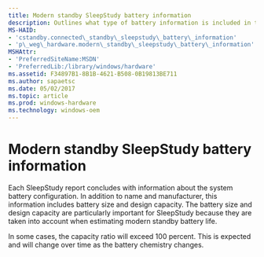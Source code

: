 ```yaml
---
title: Modern standby SleepStudy battery information
description: Outlines what type of battery information is included in the modern standby SleepStudy report.
MS-HAID:
- 'cstandby.connected\_standby\_sleepstudy\_battery\_information'
- 'p\_weg\_hardware.modern\_standby\_sleepstudy\_battery\_information'
MSHAttr:
- 'PreferredSiteName:MSDN'
- 'PreferredLib:/library/windows/hardware'
ms.assetid: F34897B1-8B1B-4621-B508-0B19813BE711
ms.author: sapaetsc
ms.date: 05/02/2017
ms.topic: article
ms.prod: windows-hardware
ms.technology: windows-oem
---
```


# Modern standby SleepStudy battery information


Each SleepStudy report concludes with information about the system battery configuration. In addition to name and manufacturer, this information includes battery size and design capacity. The battery size and design capacity are particularly important for SleepStudy because they are taken into account when estimating modern standby battery life.

In some cases, the capacity ratio will exceed 100 percent. This is expected and will change over time as the battery chemistry changes.

 

 






